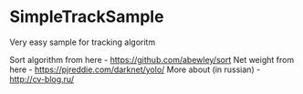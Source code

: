 # SimpleTrackSample
Very easy sample for tracking algoritm

Sort algorithm from here - https://github.com/abewley/sort
Net weight from here - https://pjreddie.com/darknet/yolo/
More about (in russian) - http://cv-blog.ru/

